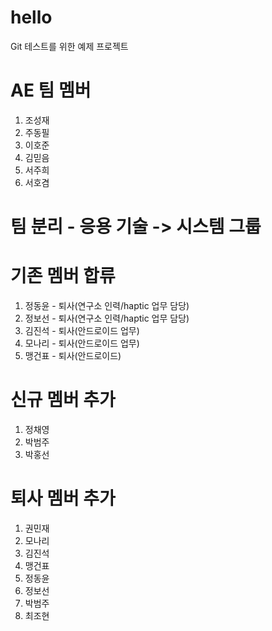 # hello

Git 테스트를 위한 예제 프로젝트

# AE 팀 멤버

1. 조성재
2. 주동필
3. 이호준
4. 김믿음
5. 서주희
6. 서호겸

# 팀 분리 - 응용 기술 -> 시스템 그룹

# 기존 멤버 합류

1. 정동윤 - 퇴사(연구소 인력/haptic 업무 담당)
2. 정보선 - 퇴사(연구소 인력/haptic 업무 담당)
3. 김진석 - 퇴사(안드로이드 업무)
4. 모나리 - 퇴사(안드로이드 업무)
5. 맹건표 - 퇴사(안드로이드)

# 신규 멤버 추가

1. 정채영
2. 박범주
3. 박홍선

# 퇴사 멤버 추가

1. 권민재
2. 모나리
3. 김진석
4. 맹건표
5. 정동윤
6. 정보선
7. 박범주
8. 최조현
